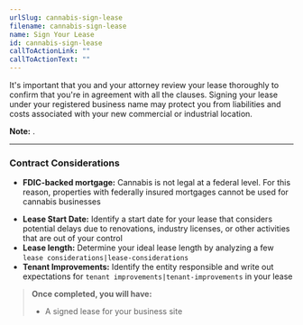 ```yaml
---
urlSlug: cannabis-sign-lease
filename: cannabis-sign-lease
name: Sign Your Lease
id: cannabis-sign-lease
callToActionLink: ""
callToActionText: ""
---
```

I﻿t's important that you and your attorney review your lease thoroughly to confirm that you're in agreement with all the clauses. Signing your lease under your registered business name may protect you from liabilities and costs associated with your new commercial or industrial location.

**N﻿ote:** .  

- - -

### Contract Considerations

- **FDIC-backed mortgage:** Cannabis is not legal at a federal level. For this reason, properties with federally insured mortgages cannot be used for cannabis businesses  
* **Lease Start Date:** Identify a start date for your lease that considers potential delays due to renovations, industry licenses, or other activities that are out of your control
* **Lease length:** Determine your ideal lease length by analyzing a few `lease considerations|lease-considerations` 
* **Tenant Improvements:** Identify the entity responsible and write out expectations for `tenant improvements|tenant-improvements` in your lease

> **Once completed, you will have:**
>
> * A signed lease for your business site